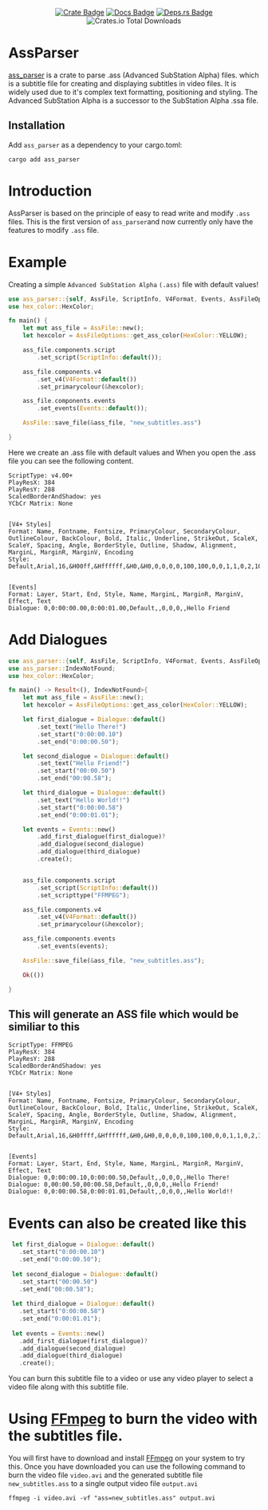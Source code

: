 
<div align="center">

[![Crate Badge]][Crate] [![Docs Badge]][API Docs] [![Deps.rs
Badge]][Deps.rs]<br> ![Crates.io Total Downloads](https://img.shields.io/crates/d/ass_parser)

</div>


 

 # AssParser
 
 [ass_parser] is a crate to parse .ass (Advanced SubStation Alpha) files. which is a subtitle file for creating and displaying subtitles in video files. It is widely used due to it's complex text formatting, positioning and styling. The Advanced SubStation Alpha is a successor
 to the SubStation Alpha .ssa file.
 
 ## Installation
 
 Add `ass_parser` as a dependency to your cargo.toml:
 
  ```shell
  cargo add ass_parser
  ```

 # Introduction
 
 AssParser is based on the principle of easy to read write and modify `.ass` files. This is the first version of `ass_parser`and now currently only have the features to modify `.ass` file.
 
 # Example
 
Creating a simple `Advanced SubStation Alpha` `(.ass)` file with default values!

```rust
use ass_parser::{self, AssFile, ScriptInfo, V4Format, Events, AssFileOptions};
use hex_color::HexColor;

fn main() {
    let mut ass_file = AssFile::new();
    let hexcolor = AssFileOptions::get_ass_color(HexColor::YELLOW);

    ass_file.components.script
        .set_script(ScriptInfo::default());

    ass_file.components.v4
        .set_v4(V4Format::default())
        .set_primarycolour(&hexcolor);

    ass_file.components.events
        .set_events(Events::default());

    AssFile::save_file(&ass_file, "new_subtitles.ass")

}

```
Here we create an .ass file with default values and When you open the .ass file you can see the
following content.
```
ScriptType: v4.00+
PlayResX: 384
PlayResY: 288
ScaledBorderAndShadow: yes
YCbCr Matrix: None


[V4+ Styles]
Format: Name, Fontname, Fontsize, PrimaryColour, SecondaryColour, OutlineColour, BackColour, Bold, Italic, Underline, StrikeOut, ScaleX, ScaleY, Spacing, Angle, BorderStyle, Outline, Shadow, Alignment, MarginL, MarginR, MarginV, Encoding
Style: Default,Arial,16,&H00ff,&Hffffff,&H0,&H0,0,0,0,0,100,100,0,0,1,1,0,2,10,10,10,1


[Events]
Format: Layer, Start, End, Style, Name, MarginL, MarginR, MarginV, Effect, Text
Dialogue: 0,0:00:00.00,0:00:01.00,Default,,0,0,0,,Hello Friend
```

# Add Dialogues

```rust
use ass_parser::{self, AssFile, ScriptInfo, V4Format, Events, AssFileOptions, Dialogue};
use ass_parser::IndexNotFound;
use hex_color::HexColor;

fn main() -> Result<(), IndexNotFound>{
    let mut ass_file = AssFile::new();
    let hexcolor = AssFileOptions::get_ass_color(HexColor::YELLOW);

    let first_dialogue = Dialogue::default()
        .set_text("Hello There!")
        .set_start("0:00:00.10")
        .set_end("0:00:00.50");

    let second_dialogue = Dialogue::default()
        .set_text("Hello Friend!")
        .set_start("00:00.50")
        .set_end("00:00.58");

    let third_dialogue = Dialogue::default()
        .set_text("Hello World!!")
        .set_start("0:00:00.58")
        .set_end("0:00:01.01");

    let events = Events::new()
        .add_first_dialogue(first_dialogue)?
        .add_dialogue(second_dialogue)
        .add_dialogue(third_dialogue)
        .create();


    ass_file.components.script
        .set_script(ScriptInfo::default())
        .set_scripttype("FFMPEG");

    ass_file.components.v4
        .set_v4(V4Format::default())
        .set_primarycolour(&hexcolor);

    ass_file.components.events
        .set_events(events);

    AssFile::save_file(&ass_file, "new_subtitles.ass");

    Ok(())

}
```

## This will generate an ASS file which would be similiar to this

```
ScriptType: FFMPEG
PlayResX: 384
PlayResY: 288
ScaledBorderAndShadow: yes
YCbCr Matrix: None


[V4+ Styles]
Format: Name, Fontname, Fontsize, PrimaryColour, SecondaryColour, OutlineColour, BackColour, Bold, Italic, Underline, StrikeOut, ScaleX, ScaleY, Spacing, Angle, BorderStyle, Outline, Shadow, Alignment, MarginL, MarginR, MarginV, Encoding
Style: Default,Arial,16,&H0ffff,&Hffffff,&H0,&H0,0,0,0,0,100,100,0,0,1,1,0,2,10,10,10,1


[Events]
Format: Layer, Start, End, Style, Name, MarginL, MarginR, MarginV, Effect, Text
Dialogue: 0,0:00:00.10,0:00:00.50,Default,,0,0,0,,Hello There!
Dialogue: 0,00:00.50,00:00.58,Default,,0,0,0,,Hello Friend!
Dialogue: 0,0:00:00.58,0:00:01.01,Default,,0,0,0,,Hello World!!
```
# Events can also be created like this


```rust
 let first_dialogue = Dialogue::default()
   .set_start("0:00:00.10")
   .set_end("0:00:00.50");
 
 let second_dialogue = Dialogue::default()
   .set_start("00:00.50")
   .set_end("00:00.58");
 
 let third_dialogue = Dialogue::default()
   .set_start("0:00:00.58")
   .set_end("0:00:01.01");
 
 let events = Events::new()
   .add_first_dialogue(first_dialogue)?
   .add_dialogue(second_dialogue)
   .add_dialogue(third_dialogue)
   .create();
```

You can burn this subtitle file to a video or use any video player to select a video file along
with this subtitle file.

# Using [FFmpeg] to burn the video with the subtitles file.

You will first have to download and install [FFmpeg] on your system to try this. Once you have
downloaded you can use the following command to burn the video file `video.avi` and the
generated subtitle file `new_subtitles.ass` to a single output video file `output.avi`

```shell
ffmpeg -i video.avi -vf "ass=new_subtitles.ass" output.avi
```
 
[FFmpeg]: https://www.ffmpeg.org/about.html
[ass_parser]: https://github.com/Aavtic/ass_parser
[Crate Badge]: https://img.shields.io/crates/v/ass_parser?logo=rust&style=flat-square&logoColor=E05D44&color=E05D44
[Docs Badge]: https://img.shields.io/docsrs/ass_parser?logo=rust&style=flat-square&logoColor=E05D44
[Crate]: https://crates.io/crates/ass_parser/
[Api Docs]: https://docs.rs/ass_parser/latest/ass_parser/
[Deps.rs Badge]: https://deps.rs/repo/github/aavtic/ass_parser/status.svg?style=flat-square
[Deps.rs]: https://deps.rs/crate/ass_parser
[Matrix Badge]: https://img.shields.io/matrix/ass_parser:matrix.org.svg?style=flat-square&logo=matrix&label=Matrix&color=C43AC3
[Matrix]: https://matrix.to/#/#ass_parser:matrix.org
